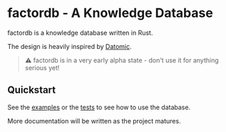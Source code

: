 # factordb - A Knowledge Database

factordb is a knowledge database written in Rust.

The design is heavily inspired by [Datomic](https://www.datomic.com).

> :warning: factordb is in a very early alpha state - don't use it for anything serious yet!

## Quickstart

See the [examples](./factordb/examples/) or the [tests](./factordb/src/tests.rs)
to see how to use the database.

More documentation will be written as the project matures.

